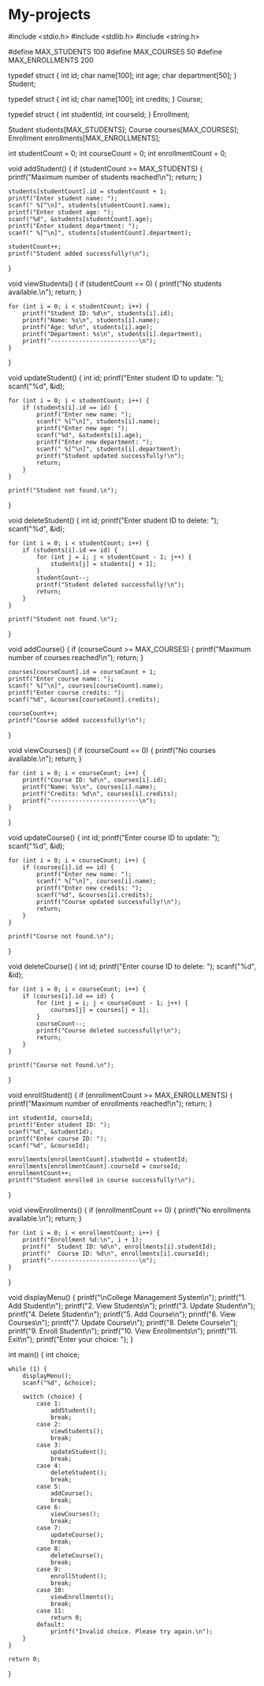 # My-projects
#include <stdio.h>
#include <stdlib.h>
#include <string.h>

#define MAX_STUDENTS 100
#define MAX_COURSES 50
#define MAX_ENROLLMENTS 200

typedef struct {
    int id;
    char name[100];
    int age;
    char department[50];
} Student;

typedef struct {
    int id;
    char name[100];
    int credits;
} Course;

typedef struct {
    int studentId;
    int courseId;
} Enrollment;

Student students[MAX_STUDENTS];
Course courses[MAX_COURSES];
Enrollment enrollments[MAX_ENROLLMENTS];

int studentCount = 0;
int courseCount = 0;
int enrollmentCount = 0;

void addStudent() {
    if (studentCount >= MAX_STUDENTS) {
        printf("Maximum number of students reached!\n");
        return;
    }

    students[studentCount].id = studentCount + 1;
    printf("Enter student name: ");
    scanf(" %[^\n]", students[studentCount].name);
    printf("Enter student age: ");
    scanf("%d", &students[studentCount].age);
    printf("Enter student department: ");
    scanf(" %[^\n]", students[studentCount].department);

    studentCount++;
    printf("Student added successfully!\n");
}

void viewStudents() {
    if (studentCount == 0) {
        printf("No students available.\n");
        return;
    }

    for (int i = 0; i < studentCount; i++) {
        printf("Student ID: %d\n", students[i].id);
        printf("Name: %s\n", students[i].name);
        printf("Age: %d\n", students[i].age);
        printf("Department: %s\n", students[i].department);
        printf("-------------------------\n");
    }
}

void updateStudent() {
    int id;
    printf("Enter student ID to update: ");
    scanf("%d", &id);

    for (int i = 0; i < studentCount; i++) {
        if (students[i].id == id) {
            printf("Enter new name: ");
            scanf(" %[^\n]", students[i].name);
            printf("Enter new age: ");
            scanf("%d", &students[i].age);
            printf("Enter new department: ");
            scanf(" %[^\n]", students[i].department);
            printf("Student updated successfully!\n");
            return;
        }
    }

    printf("Student not found.\n");
}

void deleteStudent() {
    int id;
    printf("Enter student ID to delete: ");
    scanf("%d", &id);

    for (int i = 0; i < studentCount; i++) {
        if (students[i].id == id) {
            for (int j = i; j < studentCount - 1; j++) {
                students[j] = students[j + 1];
            }
            studentCount--;
            printf("Student deleted successfully!\n");
            return;
        }
    }

    printf("Student not found.\n");
}

void addCourse() {
    if (courseCount >= MAX_COURSES) {
        printf("Maximum number of courses reached!\n");
        return;
    }

    courses[courseCount].id = courseCount + 1;
    printf("Enter course name: ");
    scanf(" %[^\n]", courses[courseCount].name);
    printf("Enter course credits: ");
    scanf("%d", &courses[courseCount].credits);

    courseCount++;
    printf("Course added successfully!\n");
}

void viewCourses() {
    if (courseCount == 0) {
        printf("No courses available.\n");
        return;
    }

    for (int i = 0; i < courseCount; i++) {
        printf("Course ID: %d\n", courses[i].id);
        printf("Name: %s\n", courses[i].name);
        printf("Credits: %d\n", courses[i].credits);
        printf("-------------------------\n");
    }
}

void updateCourse() {
    int id;
    printf("Enter course ID to update: ");
    scanf("%d", &id);

    for (int i = 0; i < courseCount; i++) {
        if (courses[i].id == id) {
            printf("Enter new name: ");
            scanf(" %[^\n]", courses[i].name);
            printf("Enter new credits: ");
            scanf("%d", &courses[i].credits);
            printf("Course updated successfully!\n");
            return;
        }
    }

    printf("Course not found.\n");
}

void deleteCourse() {
    int id;
    printf("Enter course ID to delete: ");
    scanf("%d", &id);

    for (int i = 0; i < courseCount; i++) {
        if (courses[i].id == id) {
            for (int j = i; j < courseCount - 1; j++) {
                courses[j] = courses[j + 1];
            }
            courseCount--;
            printf("Course deleted successfully!\n");
            return;
        }
    }

    printf("Course not found.\n");
}

void enrollStudent() {
    if (enrollmentCount >= MAX_ENROLLMENTS) {
        printf("Maximum number of enrollments reached!\n");
        return;
    }

    int studentId, courseId;
    printf("Enter student ID: ");
    scanf("%d", &studentId);
    printf("Enter course ID: ");
    scanf("%d", &courseId);

    enrollments[enrollmentCount].studentId = studentId;
    enrollments[enrollmentCount].courseId = courseId;
    enrollmentCount++;
    printf("Student enrolled in course successfully!\n");
}

void viewEnrollments() {
    if (enrollmentCount == 0) {
        printf("No enrollments available.\n");
        return;
    }

    for (int i = 0; i < enrollmentCount; i++) {
        printf("Enrollment %d:\n", i + 1);
        printf("  Student ID: %d\n", enrollments[i].studentId);
        printf("  Course ID: %d\n", enrollments[i].courseId);
        printf("-------------------------\n");
    }
}

void displayMenu() {
    printf("\nCollege Management System\n");
    printf("1. Add Student\n");
    printf("2. View Students\n");
    printf("3. Update Student\n");
    printf("4. Delete Student\n");
    printf("5. Add Course\n");
    printf("6. View Courses\n");
    printf("7. Update Course\n");
    printf("8. Delete Course\n");
    printf("9. Enroll Student\n");
    printf("10. View Enrollments\n");
    printf("11. Exit\n");
    printf("Enter your choice: ");
}

int main() {
    int choice;

    while (1) {
        displayMenu();
        scanf("%d", &choice);

        switch (choice) {
            case 1:
                addStudent();
                break;
            case 2:
                viewStudents();
                break;
            case 3:
                updateStudent();
                break;
            case 4:
                deleteStudent();
                break;
            case 5:
                addCourse();
                break;
            case 6:
                viewCourses();
                break;
            case 7:
                updateCourse();
                break;
            case 8:
                deleteCourse();
                break;
            case 9:
                enrollStudent();
                break;
            case 10:
                viewEnrollments();
                break;
            case 11:
                return 0;
            default:
                printf("Invalid choice. Please try again.\n");
        }
    }

    return 0;
}

